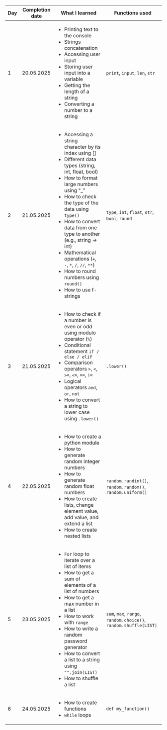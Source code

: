| Day | Completion date | What I learned                                                                                                                                                                                                                                                                                                                                                                                                                               | Functions used                                                   |
|-----|-----------------|----------------------------------------------------------------------------------------------------------------------------------------------------------------------------------------------------------------------------------------------------------------------------------------------------------------------------------------------------------------------------------------------------------------------------------------------|------------------------------------------------------------------|
| 1   | 20.05.2025      | <ul><li>Printing text to the console</li><li>Strings concatenation</li><li>Accessing user input</li><li>Storing user input into a variable</li><li>Getting the length of a string</li><li>Converting a number to a string</li></ul>                                                                                                                                                                                                          | `print`, `input`, `len`, `str`                                   |
| 2   | 21.05.2025      | <ul><li>Accessing a string character by its index using []</li><li>Different data types (string, int, float, bool)</li><li>How to format large numbers using "_"</li><li>How to check the type of the data using `type()`</li><li>How to convert data from one type to another (e.g., string -> int)</li><li>Mathematical operations (`+`, `-`, `*`, `/`, `//`, `**`)</li><li>How to round numbers using `round()`</li><li>How to use f-strings</li></ul> | `type`, `int`, `float`, `str`, `bool`, `round`                   |
| 3   | 21.05.2025      | <ul><li>How to check if a number is even or odd using modulo operator (`%`)</li><li>Conditional statement `if / else / elif`</li><li>Comparison operators `>`, `<`, `>=`, `<=`, `==`, `!=`</li><li>Logical operators `and`, `or`, `not`</li><li>How to convert a string to lower case using `.lower()`</li></ul>                                                                                                                             | `.lower()`                                                       |
| 4   | 22.05.2025      | <ul><li>How to create a python module</li><li>How to generate random integer numbers</li><li>How to generate random float numbers</li><li>How to create lists, change element value, add value, and extend a list</li><li>How to create nested lists</li></ul>                                                                                                                                                                               | `random.randint()`, `random.random()`, `random.uniform()`        |
| 5   | 23.05.2025      | <ul><li>`For` loop to iterate over a list of items</li><li>How to get a sum of elements of a list of numbers</li><li>How to get a max number in a list</li><li>How to work with `range`</li><li>How to write a random password generator</li><li>How to convert a list to a string using `"".join(LIST)`</li><li>How to shuffle a list</li></ul>                                                                                             | `sum`, `max`, `range`, `random.choice()`, `random.shuffle(LIST)` |
| 6   | 24.05.2025      | <ul><li>How to create functions</li><li>`while` loops</li></ul>                                                                                                                                                                                                                                                                                                                                                                              | `def my_function()`                                              |